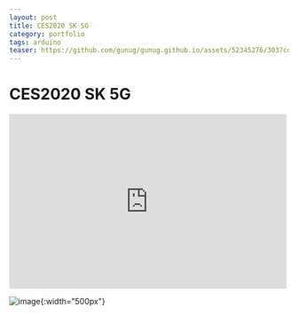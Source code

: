 ```yaml
---
layout: post
title: CES2020 SK 5G
category: portfolio
tags: arduino
teaser: https://github.com/gunug/gunug.github.io/assets/52345276/3037cd63-62b1-41cb-8c7e-7b7073f010e1
---
```


# CES2020 SK 5G

<iframe width="500" height="315" src="https://www.youtube.com/embed/gK4rc1HLrHI?si=Z-P6ItM0dz0dJ-91" title="YouTube video player" frameborder="0" allow="accelerometer; autoplay; clipboard-write; encrypted-media; gyroscope; picture-in-picture; web-share" allowfullscreen></iframe>

![image](https://github.com/gunug/gunug.github.io/assets/52345276/9e7e04d9-26b6-428a-b6a5-48729c4dff80){:width="500px"}
